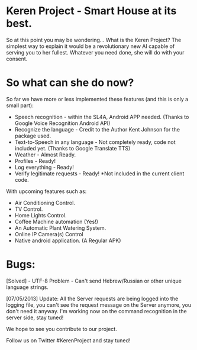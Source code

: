 # Keren Project - Smart House at its best.

So at this point you may be wondering... What is the Keren Project?
The simplest way to explain it would be a revolutionary new AI capable of serving you to her fullest.
Whatever you need done, she will do with your consent.

# So what can she do now?

So far we have more or less implemented these features (and this is only a small part):

 - Speech recognition - within the SL4A, Android APP needed. (Thanks to Google Voice Recognition Android API)
 - Recognize the language - Credit to the Author Kent Johnson for the package used.
 - Text-to-Speech in any language - Not completely ready, code not included yet. (Thanks to Google Translate TTS)
 - Weather - Almost Ready.
 - Profiles - Ready!
 - Log everything - Ready!
 - Verify legitimate requests - Ready! *Not included in the current client code.
 
 With upcoming features such as:

 - Air Conditioning Control.
 - TV Control.
 - Home Lights Control.
 - Coffee Machine automation (Yes!)
 - An Automatic Plant Watering System.
 - Online IP Camera(s) Control
 - Native android application. (A Regular APK)

# Bugs:

 [Solved] - UTF-8 Problem - Can't send Hebrew/Russian or other unique language strings.


[07/05/2013] Update: All the Server requests are being logged into the logging file,
		     you can't see the request message on the Server anymore, you don't need it anyway.
		     I'm working now on the command recognition in the server side, stay tuned!
 
We hope to see you contribute to our project.

Follow us on Twitter #KerenProject and stay tuned!